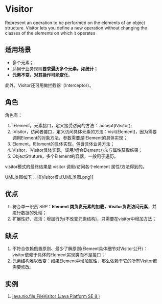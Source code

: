 # Visitor
Represent an operation to be performed on the elements of an object structure. 
Visitor lets you define a new operation without changing the classes of the elements on which it operates

## 适用场景
- 多个元素；
- 适用于业务规则**要求遍历多个元素，如统计**；
- **元素不变，对其操作可能变化**。

此外，Visitor还可用做拦截器（Interceptor）。

## 角色
角色有：
1. IElement，元素接口，定义接受访问的方法： accept(IVisitor);
2. IVisitor，访问者接口，定义访问具体元素的方法：visit(Element)，因为需要调用Element的对象方法，参数需要是IElement的具体实现；
3. Element，IElement的具体实现，包含具体业务方法；
4. Visitor，IVisitor具体实现，调用/组合Element方法与属性获取结果；
5. ObjectStruture，多个Element的容器，一般用于遍历。

visitor模式的最终结果是 visitor 调用/访问各个element 属性/方法得到的。

UML类图如下：
![[Visitor模式UML类图.png]]

## 优点
1. 符合单一职责 SRP：**Element 类负责元素的加载，Visitor负责访问元素**，并进行数据的处理；
2. 扩展性好、灵活：增加行为(不改变元素结构)，只需要在visitor中增加方法；

## 缺点
1. 不符合依赖倒置原则、最少了解原则(Element具体细节对Visitor公开)：visitor依赖于具体的Element实现类而不是接口；
2. 元素结构难以改变：如果Element中增加属性，那么依赖于它的所有Visitor都需要修改。


## 实例
1. [java.nio.file.FileVisitor (Java Platform SE 8 ) ](https://docs.oracle.com/javase/8/docs/api/java/nio/file/FileVisitor.html)